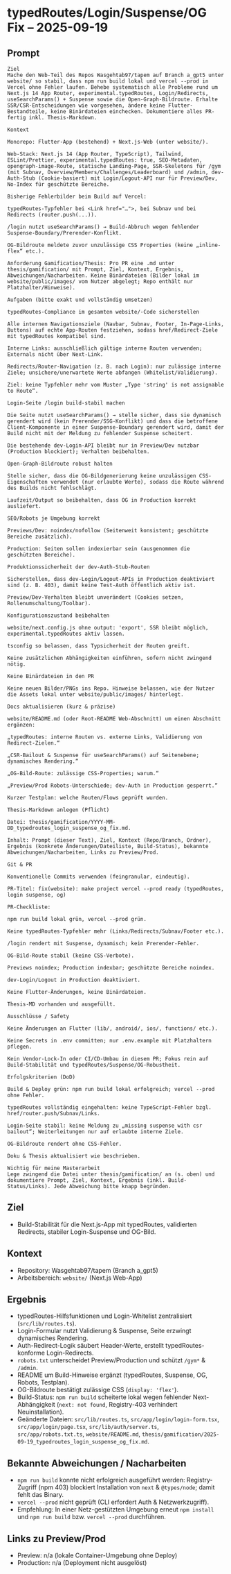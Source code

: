 # typedRoutes/Login/Suspense/OG Fix – 2025-09-19

## Prompt
```
Ziel
Mache den Web-Teil des Repos Wasgehtab97/tapem auf Branch a_gpt5 unter website/ so stabil, dass npm run build lokal und vercel --prod in Vercel ohne Fehler laufen. Behebe systematisch alle Probleme rund um Next.js 14 App Router, experimental.typedRoutes, Login/Redirects, useSearchParams() + Suspense sowie die Open-Graph-Bildroute. Erhalte SSR/CSR-Entscheidungen wie vorgesehen, ändere keine Flutter-Bestandteile, keine Binärdateien einchecken. Dokumentiere alles PR-fertig inkl. Thesis-Markdown.

Kontext

Monorepo: Flutter-App (bestehend) + Next.js-Web (unter website/).

Web-Stack: Next.js 14 (App Router, TypeScript), Tailwind, ESLint/Prettier, experimental.typedRoutes: true, SEO-Metadaten, opengraph-image-Route, statische Landing-Page, SSR-Skeletons für /gym (mit Subnav, Overview/Members/Challenges/Leaderboard) und /admin, dev-Auth-Stub (Cookie-basiert) mit Login/Logout-API nur für Preview/Dev, No-Index für geschützte Bereiche.

Bisherige Fehlerbilder beim Build auf Vercel:

typedRoutes-Typfehler bei <Link href="…">, bei Subnav und bei Redirects (router.push(...)).

/login nutzt useSearchParams() → Build-Abbruch wegen fehlender Suspense-Boundary/Prerender-Konflikt.

OG-Bildroute meldete zuvor unzulässige CSS Properties (keine „inline-flex“ etc.).

Anforderung Gamification/Thesis: Pro PR eine .md unter thesis/gamification/ mit Prompt, Ziel, Kontext, Ergebnis, Abweichungen/Nacharbeiten. Keine Binärdateien (Bilder lokal im website/public/images/ vom Nutzer abgelegt; Repo enthält nur Platzhalter/Hinweise).

Aufgaben (bitte exakt und vollständig umsetzen)

typedRoutes-Compliance im gesamten website/-Code sicherstellen

Alle internen Navigationsziele (Navbar, Subnav, Footer, In-Page-Links, Buttons) auf echte App-Routen festziehen, sodass href/Redirect-Ziele mit typedRoutes kompatibel sind.

Interne Links: ausschließlich gültige interne Routen verwenden; Externals nicht über Next-Link.

Redirects/Router-Navigation (z. B. nach Login): nur zulässige interne Ziele; unsichere/unerwartete Werte abfangen (Whitelist/Validierung).

Ziel: keine Typfehler mehr vom Muster „Type 'string' is not assignable to Route“.

Login-Seite /login build-stabil machen

Die Seite nutzt useSearchParams() → stelle sicher, dass sie dynamisch gerendert wird (kein Prerender/SSG-Konflikt) und dass die betroffene Client-Komponente in einer Suspense-Boundary gerendert wird, damit der Build nicht mit der Meldung zu fehlender Suspense scheitert.

Die bestehende dev-Login-API bleibt nur in Preview/Dev nutzbar (Production blockiert); Verhalten beibehalten.

Open-Graph-Bildroute robust halten

Stelle sicher, dass die OG-Bildgenerierung keine unzulässigen CSS-Eigenschaften verwendet (nur erlaubte Werte), sodass die Route während des Builds nicht fehlschlägt.

Laufzeit/Output so beibehalten, dass OG in Production korrekt ausliefert.

SEO/Robots je Umgebung korrekt

Previews/Dev: noindex/nofollow (Seitenweit konsistent; geschützte Bereiche zusätzlich).

Production: Seiten sollen indexierbar sein (ausgenommen die geschützten Bereiche).

Produktionssicherheit der dev-Auth-Stub-Routen

Sicherstellen, dass dev-Login/Logout-APIs in Production deaktiviert sind (z. B. 403), damit keine Test-Auth öffentlich aktiv ist.

Preview/Dev-Verhalten bleibt unverändert (Cookies setzen, Rollenumschaltung/Toolbar).

Konfigurationszustand beibehalten

website/next.config.js ohne output: 'export', SSR bleibt möglich, experimental.typedRoutes aktiv lassen.

tsconfig so belassen, dass Typsicherheit der Routen greift.

Keine zusätzlichen Abhängigkeiten einführen, sofern nicht zwingend nötig.

Keine Binärdateien in den PR

Keine neuen Bilder/PNGs ins Repo. Hinweise belassen, wie der Nutzer die Assets lokal unter website/public/images/ hinterlegt.

Docs aktualisieren (kurz & präzise)

website/README.md (oder Root-README Web-Abschnitt) um einen Abschnitt ergänzen:

„typedRoutes: interne Routen vs. externe Links, Validierung von Redirect-Zielen.“

„CSR-Bailout & Suspense für useSearchParams() auf Seitenebene; dynamisches Rendering.“

„OG-Bild-Route: zulässige CSS-Properties; warum.“

„Preview/Prod Robots-Unterschiede; dev-Auth in Production gesperrt.“

Kurzer Testplan: welche Routen/Flows geprüft wurden.

Thesis-Markdown anlegen (Pflicht)

Datei: thesis/gamification/YYYY-MM-DD_typedroutes_login_suspense_og_fix.md.

Inhalt: Prompt (dieser Text), Ziel, Kontext (Repo/Branch, Ordner), Ergebnis (konkrete Änderungen/Dateiliste, Build-Status), bekannte Abweichungen/Nacharbeiten, Links zu Preview/Prod.

Git & PR

Konventionelle Commits verwenden (feingranular, eindeutig).

PR-Titel: fix(website): make project vercel --prod ready (typedRoutes, login suspense, og)

PR-Checkliste:

npm run build lokal grün, vercel --prod grün.

Keine typedRoutes-Typfehler mehr (Links/Redirects/Subnav/Footer etc.).

/login rendert mit Suspense, dynamisch; kein Prerender-Fehler.

OG-Bild-Route stabil (keine CSS-Verbote).

Previews noindex; Production indexbar; geschützte Bereiche noindex.

dev-Login/Logout in Production deaktiviert.

Keine Flutter-Änderungen, keine Binärdateien.

Thesis-MD vorhanden und ausgefüllt.

Ausschlüsse / Safety

Keine Änderungen an Flutter (lib/, android/, ios/, functions/ etc.).

Keine Secrets in .env committen; nur .env.example mit Platzhaltern pflegen.

Kein Vendor-Lock-In oder CI/CD-Umbau in diesem PR; Fokus rein auf Build-Stabilität und typedRoutes/Suspense/OG-Robustheit.

Erfolgskriterien (DoD)

Build & Deploy grün: npm run build lokal erfolgreich; vercel --prod ohne Fehler.

typedRoutes vollständig eingehalten: keine TypeScript-Fehler bzgl. href/router.push/Subnav/Links.

Login-Seite stabil: keine Meldung zu „missing suspense with csr bailout“; Weiterleitungen nur auf erlaubte interne Ziele.

OG-Bildroute rendert ohne CSS-Fehler.

Doku & Thesis aktualisiert wie beschrieben.

Wichtig für meine Masterarbeit
Lege zwingend die Datei unter thesis/gamification/ an (s. oben) und dokumentiere Prompt, Ziel, Kontext, Ergebnis (inkl. Build-Status/Links). Jede Abweichung bitte knapp begründen.
```

## Ziel
- Build-Stabilität für die Next.js-App mit typedRoutes, validierten Redirects, stabiler Login-Suspense und OG-Bild.

## Kontext
- Repository: Wasgehtab97/tapem (Branch a_gpt5)
- Arbeitsbereich: `website/` (Next.js Web-App)

## Ergebnis
- typedRoutes-Hilfsfunktionen und Login-Whitelist zentralisiert (`src/lib/routes.ts`).
- Login-Formular nutzt Validierung & Suspense, Seite erzwingt dynamisches Rendering.
- Auth-Redirect-Logik säubert Header-Werte, erstellt typedRoutes-konforme Login-Redirects.
- `robots.txt` unterscheidet Preview/Production und schützt `/gym*` & `/admin`.
- README um Build-Hinweise ergänzt (typedRoutes, Suspense, OG, Robots, Testplan).
- OG-Bildroute bestätigt zulässige CSS (`display: 'flex'`).
- Build-Status: `npm run build` scheiterte lokal wegen fehlender Next-Abhängigkeit (`next: not found`, Registry-403 verhindert Neuinstallation).
- Geänderte Dateien: `src/lib/routes.ts`, `src/app/login/login-form.tsx`, `src/app/login/page.tsx`, `src/lib/auth/server.ts`, `src/app/robots.txt.ts`, `website/README.md`, `thesis/gamification/2025-09-19_typedroutes_login_suspense_og_fix.md`.

## Bekannte Abweichungen / Nacharbeiten
- `npm run build` konnte nicht erfolgreich ausgeführt werden: Registry-Zugriff (npm 403) blockiert Installation von `next` & `@types/node`; damit fehlt das Binary.
- `vercel --prod` nicht geprüft (CLI erfordert Auth & Netzwerkzugriff).
- Empfehlung: In einer Netz-gestützten Umgebung erneut `npm install` und `npm run build` bzw. `vercel --prod` durchführen.

## Links zu Preview/Prod
- Preview: n/a (lokale Container-Umgebung ohne Deploy)
- Production: n/a (Deployment nicht ausgelöst)
